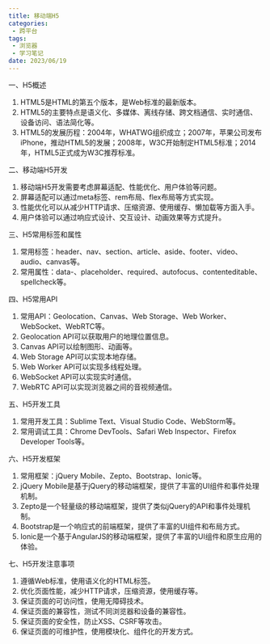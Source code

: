 ```yaml
---
title: 移动端H5
categories:
 - 跨平台
tags:
 - 浏览器
 - 学习笔记
date: 2023/06/19
---
```


一、H5概述
1. HTML5是HTML的第五个版本，是Web标准的最新版本。
2. HTML5的主要特点是语义化、多媒体、离线存储、跨文档通信、实时通信、设备访问、语法简化等。
3. HTML5的发展历程：2004年，WHATWG组织成立；2007年，苹果公司发布iPhone，推动HTML5的发展；2008年，W3C开始制定HTML5标准；2014年，HTML5正式成为W3C推荐标准。

二、移动端H5开发
1. 移动端H5开发需要考虑屏幕适配、性能优化、用户体验等问题。
2. 屏幕适配可以通过meta标签、rem布局、flex布局等方式实现。
3. 性能优化可以从减少HTTP请求、压缩资源、使用缓存、懒加载等方面入手。
4. 用户体验可以通过响应式设计、交互设计、动画效果等方式提升。

三、H5常用标签和属性
1. 常用标签：header、nav、section、article、aside、footer、video、audio、canvas等。
2. 常用属性：data-、placeholder、required、autofocus、contenteditable、spellcheck等。

四、H5常用API
1. 常用API：Geolocation、Canvas、Web Storage、Web Worker、WebSocket、WebRTC等。
2. Geolocation API可以获取用户的地理位置信息。
3. Canvas API可以绘制图形、动画等。
4. Web Storage API可以实现本地存储。
5. Web Worker API可以实现多线程处理。
6. WebSocket API可以实现实时通信。
7. WebRTC API可以实现浏览器之间的音视频通信。

五、H5开发工具
1. 常用开发工具：Sublime Text、Visual Studio Code、WebStorm等。
2. 常用调试工具：Chrome DevTools、Safari Web Inspector、Firefox Developer Tools等。

六、H5开发框架
1. 常用框架：jQuery Mobile、Zepto、Bootstrap、Ionic等。
2. jQuery Mobile是基于jQuery的移动端框架，提供了丰富的UI组件和事件处理机制。
3. Zepto是一个轻量级的移动端框架，提供了类似jQuery的API和事件处理机制。
4. Bootstrap是一个响应式的前端框架，提供了丰富的UI组件和布局方式。
5. Ionic是一个基于AngularJS的移动端框架，提供了丰富的UI组件和原生应用的体验。

七、H5开发注意事项
1. 遵循Web标准，使用语义化的HTML标签。
2. 优化页面性能，减少HTTP请求，压缩资源，使用缓存等。
3. 保证页面的可访问性，使用无障碍技术。
4. 保证页面的兼容性，测试不同浏览器和设备的兼容性。
5. 保证页面的安全性，防止XSS、CSRF等攻击。
6. 保证页面的可维护性，使用模块化、组件化的开发方式。